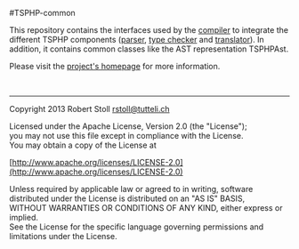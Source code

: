 #TSPHP-common

This repository contains the interfaces used by the [compiler](../tsphp "compiler") to integrate the different TSPHP components ([parser](../tsphp-parser "Parser component"), [type checker](tsphp-typechecker "type checker component") and [translator](../tsphp-translators-php54 "translator component")). In addition, it contains common classes like the AST representation TSPHPAst.

Please visit the [project's homepage](http://tsphp.tutteli.ch/) for more information.

<br/>

---

Copyright 2013 Robert Stoll <rstoll@tutteli.ch>

Licensed under the Apache License, Version 2.0 (the "License");  
you may not use this file except in compliance with the License.  
You may obtain a copy of the License at  

[http://www.apache.org/licenses/LICENSE-2.0](http://www.apache.org/licenses/LICENSE-2.0)

Unless required by applicable law or agreed to in writing, software  
distributed under the License is distributed on an "AS IS" BASIS,  
WITHOUT WARRANTIES OR CONDITIONS OF ANY KIND, either express or implied.  
See the License for the specific language governing permissions and  
limitations under the License.